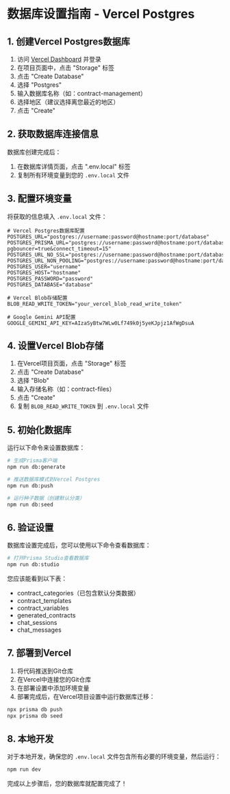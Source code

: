 # 数据库设置指南 - Vercel Postgres

## 1. 创建Vercel Postgres数据库

1. 访问 [Vercel Dashboard](https://vercel.com/dashboard) 并登录
2. 在项目页面中，点击 "Storage" 标签
3. 点击 "Create Database"
4. 选择 "Postgres"
5. 输入数据库名称（如：contract-management）
6. 选择地区（建议选择离您最近的地区）
7. 点击 "Create"

## 2. 获取数据库连接信息

数据库创建完成后：

1. 在数据库详情页面，点击 ".env.local" 标签
2. 复制所有环境变量到您的 `.env.local` 文件

## 3. 配置环境变量

将获取的信息填入 `.env.local` 文件：

```env
# Vercel Postgres数据库配置
POSTGRES_URL="postgres://username:password@hostname:port/database"
POSTGRES_PRISMA_URL="postgres://username:password@hostname:port/database?pgbouncer=true&connect_timeout=15"
POSTGRES_URL_NO_SSL="postgres://username:password@hostname:port/database"
POSTGRES_URL_NON_POOLING="postgres://username:password@hostname:port/database"
POSTGRES_USER="username"
POSTGRES_HOST="hostname"
POSTGRES_PASSWORD="password"
POSTGRES_DATABASE="database"

# Vercel Blob存储配置
BLOB_READ_WRITE_TOKEN="your_vercel_blob_read_write_token"

# Google Gemini API配置
GOOGLE_GEMINI_API_KEY=AIzaSyBtw7WLw0Lf749k0j5yeKJpjz1AfWgDsuA
```

## 4. 设置Vercel Blob存储

1. 在Vercel项目页面，点击 "Storage" 标签
2. 点击 "Create Database"
3. 选择 "Blob"
4. 输入存储名称（如：contract-files）
5. 点击 "Create"
6. 复制 `BLOB_READ_WRITE_TOKEN` 到 `.env.local` 文件

## 5. 初始化数据库

运行以下命令来设置数据库：

```bash
# 生成Prisma客户端
npm run db:generate

# 推送数据库模式到Vercel Postgres
npm run db:push

# 运行种子数据（创建默认分类）
npm run db:seed
```

## 6. 验证设置

数据库设置完成后，您可以使用以下命令查看数据库：

```bash
# 打开Prisma Studio查看数据库
npm run db:studio
```

您应该能看到以下表：
- contract_categories（已包含默认分类数据）
- contract_templates
- contract_variables
- generated_contracts
- chat_sessions
- chat_messages

## 7. 部署到Vercel

1. 将代码推送到Git仓库
2. 在Vercel中连接您的Git仓库
3. 在部署设置中添加环境变量
4. 部署完成后，在Vercel项目设置中运行数据库迁移：

```bash
npx prisma db push
npx prisma db seed
```

## 8. 本地开发

对于本地开发，确保您的 `.env.local` 文件包含所有必要的环境变量，然后运行：

```bash
npm run dev
```

完成以上步骤后，您的数据库就配置完成了！
